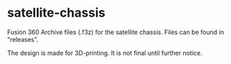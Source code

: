 # satellite-chassis
Fusion 360 Archive files (.f3z) for the satellite chassis. Files can be found in "releases".

The design is made for 3D-printing. It is not final until further notice.

